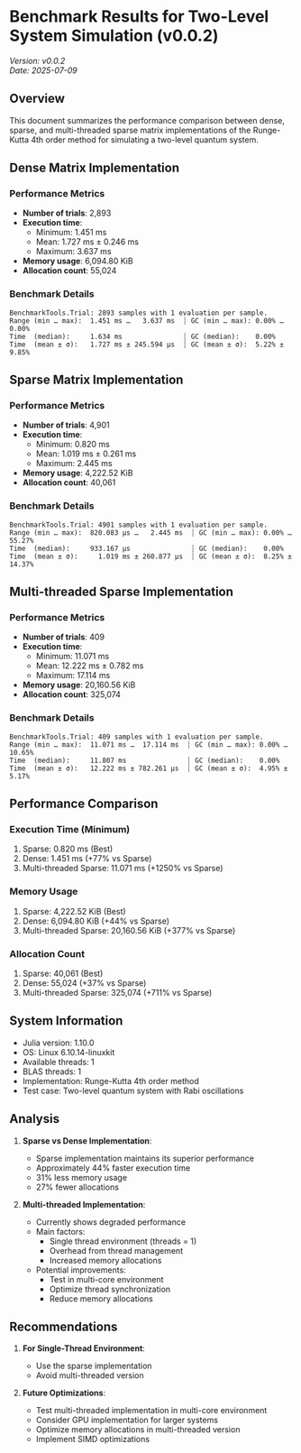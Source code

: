 # Benchmark Results for Two-Level System Simulation (v0.0.2)

_Version: v0.0.2_  
_Date: 2025-07-09_

## Overview
This document summarizes the performance comparison between dense, sparse, and multi-threaded sparse matrix implementations of the Runge-Kutta 4th order method for simulating a two-level quantum system.

## Dense Matrix Implementation

### Performance Metrics
- **Number of trials**: 2,893
- **Execution time**:
  - Minimum: 1.451 ms
  - Mean: 1.727 ms ± 0.246 ms
  - Maximum: 3.637 ms
- **Memory usage**: 6,094.80 KiB
- **Allocation count**: 55,024

### Benchmark Details
```
BenchmarkTools.Trial: 2893 samples with 1 evaluation per sample.
Range (min … max):  1.451 ms …   3.637 ms  ┊ GC (min … max): 0.00% … 0.00%
Time  (median):     1.634 ms               ┊ GC (median):    0.00%
Time  (mean ± σ):   1.727 ms ± 245.594 μs  ┊ GC (mean ± σ):  5.22% ± 9.85%
```

## Sparse Matrix Implementation

### Performance Metrics
- **Number of trials**: 4,901
- **Execution time**:
  - Minimum: 0.820 ms
  - Mean: 1.019 ms ± 0.261 ms
  - Maximum: 2.445 ms
- **Memory usage**: 4,222.52 KiB
- **Allocation count**: 40,061

### Benchmark Details
```
BenchmarkTools.Trial: 4901 samples with 1 evaluation per sample.
Range (min … max):  820.083 μs …   2.445 ms  ┊ GC (min … max): 0.00% … 55.27%
Time  (median):     933.167 μs               ┊ GC (median):    0.00%
Time  (mean ± σ):     1.019 ms ± 260.877 μs  ┊ GC (mean ± σ):  8.25% ± 14.37%
```

## Multi-threaded Sparse Implementation

### Performance Metrics
- **Number of trials**: 409
- **Execution time**:
  - Minimum: 11.071 ms
  - Mean: 12.222 ms ± 0.782 ms
  - Maximum: 17.114 ms
- **Memory usage**: 20,160.56 KiB
- **Allocation count**: 325,074

### Benchmark Details
```
BenchmarkTools.Trial: 409 samples with 1 evaluation per sample.
Range (min … max):  11.071 ms …  17.114 ms  ┊ GC (min … max): 0.00% … 10.65%
Time  (median):     11.807 ms               ┊ GC (median):    0.00%
Time  (mean ± σ):   12.222 ms ± 782.261 μs  ┊ GC (mean ± σ):  4.95% ±  5.17%
```

## Performance Comparison

### Execution Time (Minimum)
1. Sparse: 0.820 ms (Best)
2. Dense: 1.451 ms (+77% vs Sparse)
3. Multi-threaded Sparse: 11.071 ms (+1250% vs Sparse)

### Memory Usage
1. Sparse: 4,222.52 KiB (Best)
2. Dense: 6,094.80 KiB (+44% vs Sparse)
3. Multi-threaded Sparse: 20,160.56 KiB (+377% vs Sparse)

### Allocation Count
1. Sparse: 40,061 (Best)
2. Dense: 55,024 (+37% vs Sparse)
3. Multi-threaded Sparse: 325,074 (+711% vs Sparse)

## System Information
- Julia version: 1.10.0
- OS: Linux 6.10.14-linuxkit
- Available threads: 1
- BLAS threads: 1
- Implementation: Runge-Kutta 4th order method
- Test case: Two-level quantum system with Rabi oscillations

## Analysis

1. **Sparse vs Dense Implementation**:
   - Sparse implementation maintains its superior performance
   - Approximately 44% faster execution time
   - 31% less memory usage
   - 27% fewer allocations

2. **Multi-threaded Implementation**:
   - Currently shows degraded performance
   - Main factors:
     - Single thread environment (threads = 1)
     - Overhead from thread management
     - Increased memory allocations
   - Potential improvements:
     - Test in multi-core environment
     - Optimize thread synchronization
     - Reduce memory allocations

## Recommendations

1. **For Single-Thread Environment**:
   - Use the sparse implementation
   - Avoid multi-threaded version

2. **Future Optimizations**:
   - Test multi-threaded implementation in multi-core environment
   - Consider GPU implementation for larger systems
   - Optimize memory allocations in multi-threaded version
   - Implement SIMD optimizations 
